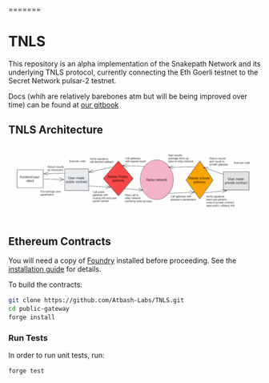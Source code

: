 =======
# TNLS
This repository is an alpha implementation of the Snakepath Network and its underlying TNLS protocol, currently connecting the Eth Goerli testnet to the Secret Network pulsar-2 testnet.

Docs (whih are relatively barebones atm but will be being improved over time) can be found at [our gitbook](https://fortress-labs.gitbook.io/snakepath/)

## TNLS Architecture
![TNLS Architecture](assets/tnls_architecture.png)

## Ethereum Contracts

You will need a copy of [Foundry](https://github.com/foundry-rs/foundry) installed before proceeding. See the [installation guide](https://github.com/foundry-rs/foundry#installation) for details.

To build the contracts:

```sh
git clone https://github.com/Atbash-Labs/TNLS.git
cd public-gateway
forge install 
```

### Run Tests

In order to run unit tests, run: 

```sh
forge test
```
